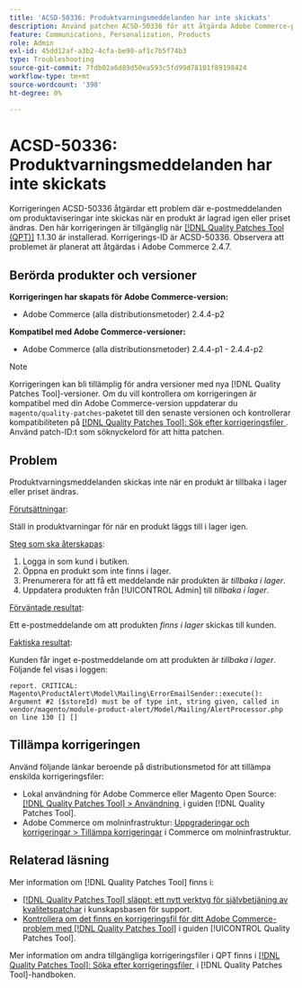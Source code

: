 ```yaml
---
title: 'ACSD-50336: Produktvarningsmeddelanden har inte skickats'
description: Använd patchen ACSD-50336 för att åtgärda Adobe Commerce-problemet där e-postmeddelanden om produktvarningar inte skickas när en produkt finns i lager eller priset ändras.
feature: Communications, Personalization, Products
role: Admin
exl-id: 45dd12af-a3b2-4cfa-be90-af1c7b5f74b3
type: Troubleshooting
source-git-commit: 7fdb02a6d89d50ea593c5fd99d78101f89198424
workflow-type: tm+mt
source-wordcount: '398'
ht-degree: 0%

---
```


# ACSD-50336: Produktvarningsmeddelanden har inte skickats

Korrigeringen ACSD-50336 åtgärdar ett problem där e-postmeddelanden om produktaviseringar inte skickas när en produkt är lagrad igen eller priset ändras. Den här korrigeringen är tillgänglig när [[!DNL Quality Patches Tool (QPT)]](https://experienceleague.adobe.com/sv/docs/commerce-operations/tools/quality-patches-tool/quality-patches-tool-to-self-serve-quality-patches) 1.1.30 är installerad. Korrigerings-ID är ACSD-50336. Observera att problemet är planerat att åtgärdas i Adobe Commerce 2.4.7.

## Berörda produkter och versioner

**Korrigeringen har skapats för Adobe Commerce-version:**

* Adobe Commerce (alla distributionsmetoder) 2.4.4-p2

**Kompatibel med Adobe Commerce-versioner:**

* Adobe Commerce (alla distributionsmetoder) 2.4.4-p1 - 2.4.4-p2

>[!NOTE]
>
>Korrigeringen kan bli tillämplig för andra versioner med nya [!DNL Quality Patches Tool]-versioner. Om du vill kontrollera om korrigeringen är kompatibel med din Adobe Commerce-version uppdaterar du `magento/quality-patches`-paketet till den senaste versionen och kontrollerar kompatibiliteten på [[!DNL Quality Patches Tool]: Sök efter korrigeringsfiler &#x200B;](https://experienceleague.adobe.com/tools/commerce-quality-patches/index.html?lang=sv-SE). Använd patch-ID:t som söknyckelord för att hitta patchen.

## Problem

Produktvarningsmeddelanden skickas inte när en produkt är tillbaka i lager eller priset ändras.

<u>Förutsättningar</u>:

Ställ in produktvarningar för när en produkt läggs till i lager igen.

<u>Steg som ska återskapas</u>:

1. Logga in som kund i butiken.
1. Öppna en produkt som inte finns i lager.
1. Prenumerera för att få ett meddelande när produkten är *tillbaka i lager*.
1. Uppdatera produkten från [!UICONTROL Admin] till _tillbaka i lager_.

<u>Förväntade resultat</u>:

Ett e-postmeddelande om att produkten *finns i lager* skickas till kunden.

<u>Faktiska resultat</u>:

Kunden får inget e-postmeddelande om att produkten är *tillbaka i lager*. Följande fel visas i loggen:

```
report. CRITICAL: Magento\ProductAlert\Model\Mailing\ErrorEmailSender::execute(): Argument #2 ($storeId) must be of type int, string given, called in vendor/magento/module-product-alert/Model/Mailing/AlertProcessor.php on line 130 [] [] 
```

## Tillämpa korrigeringen

Använd följande länkar beroende på distributionsmetod för att tillämpa enskilda korrigeringsfiler:

* Lokal användning för Adobe Commerce eller Magento Open Source: [[!DNL Quality Patches Tool] > Användning &#x200B;](/help/tools/quality-patches-tool/usage.md) i guiden [!DNL Quality Patches Tool].
* Adobe Commerce om molninfrastruktur: [Uppgraderingar och korrigeringar > Tillämpa korrigeringar](https://experienceleague.adobe.com/docs/commerce-cloud-service/user-guide/develop/upgrade/apply-patches.html?lang=sv-SE) i Commerce om molninfrastruktur.

## Relaterad läsning

Mer information om [!DNL Quality Patches Tool] finns i:

* [[!DNL Quality Patches Tool] släppt: ett nytt verktyg för självbetjäning av kvalitetspatchar](https://experienceleague.adobe.com/sv/docs/commerce-operations/tools/quality-patches-tool/quality-patches-tool-to-self-serve-quality-patches) i kunskapsbasen för support.
* [Kontrollera om det finns en korrigeringsfil för ditt Adobe Commerce-problem med  [!DNL Quality Patches Tool]](/help/tools/quality-patches-tool/patches-available-in-qpt/check-patch-for-magento-issue-with-magento-quality-patches.md) i guiden [!UICONTROL Quality Patches Tool].


Mer information om andra tillgängliga korrigeringsfiler i QPT finns i [[!DNL Quality Patches Tool]: Söka efter korrigeringsfiler &#x200B;](https://experienceleague.adobe.com/tools/commerce-quality-patches/index.html?lang=sv-SE) i [!DNL Quality Patches Tool]-handboken.
